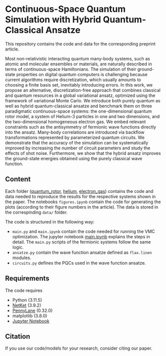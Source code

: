 # Continuous-Space Quantum Simulation with Hybrid Quantum-Classical Ansatze

This repository contains the code and data for the corresponding preprint article.

Most non-relativistic interacting quantum many-body systems, such as atomic and molecular ensembles or materials, are naturally described in terms of continuous-space Hamiltonians. The simulation of their ground-state properties on digital quantum computers is challenging because current algorithms require discretization, which usually amounts to choosing a finite basis set, inevitably introducing errors. In this work, we propose an alternative, discretization-free approach that combines classical and quantum resources in a global variational ansatz, optimized using the framework of variational Monte Carlo. We introduce both purely quantum as well as hybrid quantum-classical ansatze and benchmark them on three paradigmatic continuous-space systems: the one-dimensional quantum rotor model, a system of Helium-3 particles in one and two dimensions, and the two-dimensional homogeneous electron gas. We embed relevant constraints such as the antisymmetry of fermionic wave functions directly into the ansatz. Many-body correlations are introduced via backflow transformations represented by parameterized quantum circuits. We demonstrate that the accuracy of the simulation can be systematically improved by increasing the number of circuit parameters and study the effects of shot noise. Furthermore, we show that the hybrid ansatz improves the ground-state energies obtained using the purely classical wave function.

## Content
Each folder ([quantum_rotor](quantum_rotor), [helium](fermions/helium), [electron_gas](fermions/electron_gas)) contains the code and data needed to reproduce the results for the respective systems shown in the paper. The notebooks `figures.ipynb` contain the code for generating the plots (according to their figure numbers in the article). The data is stored in the correspinding `data/` folder.

The code is structured in the following way:
* `main.py` and `main.ipynb` contain the code needed for running the VMC optimization. The jupyter notebook [main.ipynb](quantum_rotor/main.ipynb) explains the steps in detail. The `main.py` scripts of the fermionic systems follow the same logic.
* `ansatze.py` contain the wave function ansatze defined as `flax.linen` modules.
* `circuits.py` defines the PQCs used in the wave function ansatze.

## Requirements

The code requires
* Python (3.11.5)
* [NetKet](https://netket.readthedocs.io/en/latest/index.html) (3.9.2)
* [PennyLane](https://pennylane.ai/) (0.32.0)
* matplotlib (3.8.0)
* [Jupyter Notebook](https://jupyter.org/)

## Citation

If you use our code/models for your research, consider citing our paper.
